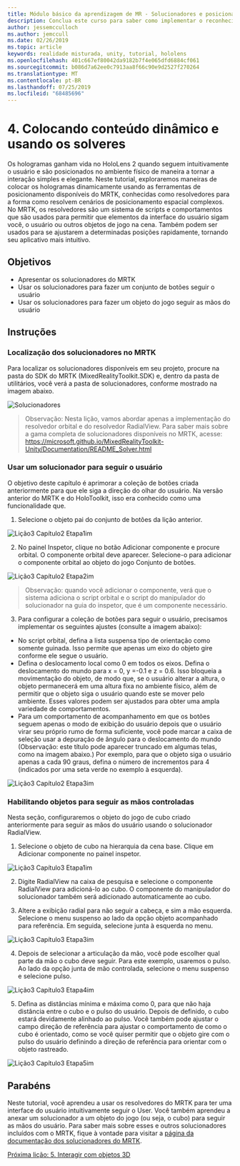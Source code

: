 ```yaml
---
title: Módulo básico da aprendizagem de MR - Solucionadores e posicionamento de conteúdo dinâmico
description: Conclua este curso para saber como implementar o reconhecimento facial do Azure em um aplicativo de realidade misturada.
author: jessemcculloch
ms.author: jemccull
ms.date: 02/26/2019
ms.topic: article
keywords: realidade misturada, unity, tutorial, hololens
ms.openlocfilehash: 401c667ef80042da9182b7f4e065dfd6884cf061
ms.sourcegitcommit: b086d7a62ee0c7913aa8f66c90e9d2527f270264
ms.translationtype: MT
ms.contentlocale: pt-BR
ms.lasthandoff: 07/25/2019
ms.locfileid: "68485696"
---
```

# <a name="4-placing-dynamic-content-and-using-solvers"></a>4. Colocando conteúdo dinâmico e usando os solveres

Os hologramas ganham vida no HoloLens 2 quando seguem intuitivamente o usuário e são posicionados no ambiente físico de maneira a tornar a interação simples e elegante. Neste tutorial, exploraremos maneiras de colocar os hologramas dinamicamente usando as ferramentas de posicionamento disponíveis do MRTK, conhecidas como resolvedores para a forma como resolvem cenários de posicionamento espacial complexos. No MRTK, os resolvedores são um sistema de scripts e comportamentos que são usados para permitir que elementos da interface do usuário sigam você, o usuário ou outros objetos de jogo na cena. Também podem ser usados para se ajustarem a determinadas posições rapidamente, tornando seu aplicativo mais intuitivo. 

## <a name="objectives"></a>Objetivos

* Apresentar os solucionadores do MRTK
* Usar os solucionadores para fazer um conjunto de botões seguir o usuário
* Usar os solucionadores para fazer um objeto do jogo seguir as mãos do usuário

## <a name="instructions"></a>Instruções

### <a name="location-of-solvers-in-the-mrtk"></a>Localização dos solucionadores no MRTK
 Para localizar os solucionadores disponíveis em seu projeto, procure na pasta do SDK do MRTK (MixedRealityToolkit.SDK) e, dentro da pasta de utilitários, você verá a pasta de solucionadores, conforme mostrado na imagem abaixo.

![Solucionadores](images/lesson3_chapter1_step1im.PNG)

>Observação: Nesta lição, vamos abordar apenas a implementação do resolvedor orbital e do resolvedor RadialView. Para saber mais sobre a gama completa de solucionadores disponíveis no MRTK, acesse: https://microsoft.github.io/MixedRealityToolkit-Unity/Documentation/README_Solver.html

### <a name="use-a-solver-to-follow-the-user"></a>Usar um solucionador para seguir o usuário
O objetivo deste capítulo é aprimorar a coleção de botões criada anteriormente para que ele siga a direção do olhar do usuário. Na versão anterior do MRTK e do HoloToolkit, isso era conhecido como uma funcionalidade que.

1. Selecione o objeto pai do conjunto de botões da lição anterior.

![Lição3 Capítulo2 Etapa1im](images/Lesson3_chapter2_step1im.PNG)

2. No painel Inspetor, clique no botão Adicionar componente e procure orbital. O componente orbital deve aparecer. Selecione-o para adicionar o componente orbital ao objeto do jogo Conjunto de botões.

![Lição3 Capítulo2 Etapa2im](images/Lesson3_Chapter2_step2im.PNG)

>Observação: quando você adicionar o componente, verá que o sistema adiciona o script orbital e o script do manipulador do solucionador na guia do inspetor, que é um componente necessário. 

3. Para configurar a coleção de botões para seguir o usuário, precisamos implementar os seguintes ajustes (consulte a imagem abaixo):
- No script orbital, defina a lista suspensa tipo de orientação como somente guinada. Isso permite que apenas um eixo do objeto gire conforme ele segue o usuário.
- Defina o deslocamento local como 0 em todos os eixos. Defina o deslocamento do mundo para x = 0, y =-0.1 e z = 0.6. Isso bloqueia a movimentação do objeto, de modo que, se o usuário alterar a altura, o objeto permanecerá em uma altura fixa no ambiente físico, além de permitir que o objeto siga o usuário quando este se mover pelo ambiente. Esses valores podem ser ajustados para obter uma ampla variedade de comportamentos.
- Para um comportamento de acompanhamento em que os botões seguem apenas o modo de exibição do usuário depois que o usuário virar seu próprio rumo de forma suficiente, você pode marcar a caixa de seleção usar a depuração de ângulo para o deslocamento do mundo (Observação: este título pode aparecer truncado em algumas telas, como na imagem abaixo.) Por exemplo, para que o objeto siga o usuário apenas a cada 90 graus, defina o número de incrementos para 4 (indicados por uma seta verde no exemplo à esquerda). 

![Lição3 Capítulo2 Etapa3im](images/Lesson3_chapter2_step3im.PNG)

### <a name="enabling-objects-to-follow-tracked-hands"></a>Habilitando objetos para seguir as mãos controladas

Nesta seção, configuraremos o objeto do jogo de cubo criado anteriormente para seguir as mãos do usuário usando o solucionador RadialView.

1. Selecione o objeto de cubo na hierarquia da cena base. Clique em Adicionar componente no painel inspetor. 

![Lição3 Capítulo3 Etapa1im](images/Lesson3_Chapter3_step1im.PNG)

2. Digite RadialView na caixa de pesquisa e selecione o componente RadialView para adicioná-lo ao cubo. O componente do manipulador do solucionador também será adicionado automaticamente ao cubo.

3. Altere a exibição radial para não seguir a cabeça, e sim a mão esquerda. Selecione o menu suspenso ao lado da opção objeto acompanhado para referência. Em seguida, selecione junta à esquerda no menu.

![Lição3 Capítulo3 Etapa3im](images/Lesson3_chapter3_step3im.PNG)

4. Depois de selecionar a articulação da mão, você pode escolher qual parte da mão o cubo deve seguir. Para este exemplo, usaremos o pulso. Ao lado da opção junta de mão controlada, selecione o menu suspenso e selecione pulso. 

![Lição3 Capítulo3 Etapa4im](images/Lesson3_chapter3_step4im.PNG)

5. Defina as distâncias mínima e máxima como 0, para que não haja distância entre o cubo e o pulso do usuário. Depois de definido, o cubo estará devidamente alinhado ao pulso. Você também pode ajustar o campo direção de referência para ajustar o comportamento de como o cubo é orientado, como se você quiser permitir que o objeto gire com o pulso do usuário definindo a direção de referência para orientar com o objeto rastreado.

![Lição3 Capítulo3 Etapa5im](images/Lesson3_chapter3_step5im.PNG)

## <a name="congratulations"></a>Parabéns
Neste tutorial, você aprendeu a usar os resolvedores do MRTK para ter uma interface do usuário intuitivamente seguir o User. Você também aprendeu a anexar um solucionador a um objeto do jogo (ou seja, o cubo) para seguir as mãos do usuário. Para saber mais sobre esses e outros solucionadores incluídos com o MRTK, fique à vontade para visitar a [página da documentação dos solucionadores do MRTK](https://microsoft.github.io/MixedRealityToolkit-Unity/Documentation/README_Solver.html).

[Próxima lição: 5.    Interagir com objetos 3D](mrlearning-base-ch4.md)

